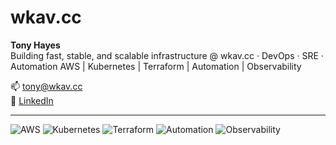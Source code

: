 # wkav.cc

**Tony Hayes**  
Building fast, stable, and scalable infrastructure @ wkav.cc · DevOps · SRE · Automation
AWS | Kubernetes | Terraform | Automation | Observability  

📫 [tony@wkav.cc](mailto:tony@wkav.cc)  
🔗 [LinkedIn](https://www.linkedin.com/in/tony-hayes-880596)

---

![AWS](https://img.shields.io/badge/AWS-cloud-orange?logo=amazonaws)
![Kubernetes](https://img.shields.io/badge/Kubernetes-orchestration-blue?logo=kubernetes)
![Terraform](https://img.shields.io/badge/Terraform-IaC-purple?logo=terraform)
![Automation](https://img.shields.io/badge/Automation-efficient-lightgrey)
![Observability](https://img.shields.io/badge/Observability-metrics-yellow)
